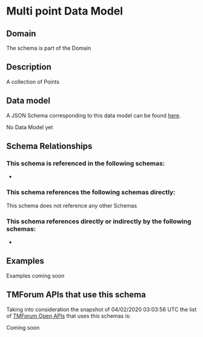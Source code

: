 # Multi point Data Model

## Domain

The  schema is part of the  Domain

## Description

A collection of Points

## Data model

A JSON Schema corresponding to this data model can be found
[here](https://github.com/tmforum-rand/schemas/blob/candidates/Common/MultiPoint.schema.json).

No Data Model yet

## Schema Relationships

### This schema is referenced in the following schemas:

-

### This schema references the following schemas directly:

This schema does not reference any other Schemas

### This schema references directly or indirectly by the following schemas:

-



## Examples

Examples coming soon

## TMForum APIs that use this schema

Taking into consideration the snapshot of 04/02/2020 03:03:56 UTC the list of [TMForum Open APIs](https://www.tmforum.org/open-apis/) that uses this schemas is:

Coming soon
